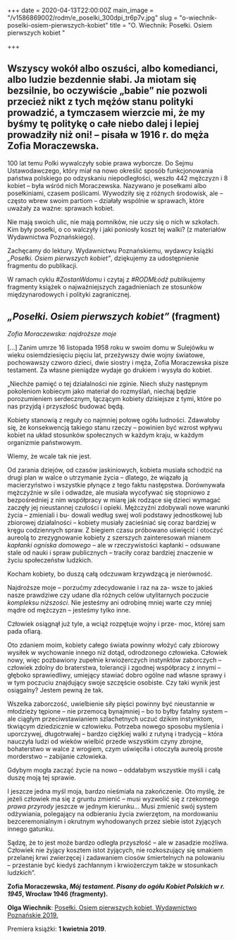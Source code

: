 +++
date = 2020-04-13T22:00:00Z
main_image = "/v1586869002/rodm/e_poselki_300dpi_tr6p7v.jpg"
slug = "o-wiechnik-poselki-osiem-pierwszych-kobiet"
title = "O. Wiechnik: Posełki. Osiem pierwszych kobiet "

+++
## Wszyscy wokół albo oszuści, albo komedianci, albo ludzie bezdennie słabi. Ja miotam się bezsilnie, bo oczywiście „babie” nie pozwoli przecież nikt z tych mężów stanu polityki prowadzić, a tymczasem wierzcie mi, że my byśmy tę politykę o całe niebo dalej i lepiej prowadziły niż oni! – pisała w 1916 r. do męża Zofia Moraczewska.

100 lat temu Polki wywalczyły sobie prawa wyborcze. Do Sejmu Ustawodawczego, który miał na nowo określić sposób funkcjonowania państwa polskiego po odzyskaniu niepodległości, weszło 442 mężczyzn i 8 kobiet – była wśród nich Moraczewska. Nazywano je posełkami albo posełkiniami, czasem poślicami. Wywodziły się z różnych środowisk, ale – często wbrew swoim partiom – działały wspólnie w sprawach, które uważały za ważne: sprawach kobiet.

Nie mają swoich ulic, nie mają pomników, nie uczy się o nich w szkołach. Kim były posełki, o co walczyły i jaki poniosły koszt tej walki? (z materiałów Wydawnictwa Poznańskiego). 

Zachęcamy do lektury. Wydawnictwu Poznańskiemu, wydawcy książki _„Posełki. Osiem pierwszych kobiet”_, dziękujemy za udostępnienie fragmentu do publikacji. 

W ramach cyklu _#ZostanWdomu_ i czytaj z _#RODMŁódź_ publikujemy fragmenty książek o najważniejszych zagadnieniach ze stosunków międzynarodowych i polityki zagranicznej.

## _„Posełki. Osiem pierwszych kobiet”_ (fragment)

_Zofia Moraczewska: najdroższe moje_

\[...\] Zanim umrze 16 listopada 1958 roku w swoim domu w Sulejówku w wieku osiemdziesięciu pięciu lat, przeżywszy dwie wojny światowe, pochowawszy czworo dzieci, dwie siostry i męża, Zofia Moraczewska pisze testament. Za własne pieniądze wydaje go drukiem i wysyła do kobiet.

„Niechże pamięć o tej działalności nie zginie. Niech służy następnym pokoleniom kobiecym jako materiał do rozmyślań, niechaj będzie porozumieniem serdecznym, łączącym kobiety dzisiejsze z tymi, które po nas przyjdą i przyszłość budować będą.

Kobiety stanowią z reguły co najmniej połowę ogółu ludności. Zdawałoby się, że konsekwencją takiego stanu rzeczy – powinien być wzrost wpływu kobiet na układ stosunków społecznych w każdym kraju, w każdym organizmie państwowym.

Wiemy, że wcale tak nie jest.

Od zarania dziejów, od czasów jaskiniowych, kobieta musiała schodzić na drugi plan w walce o utrzymanie życia – dlatego, że wiązało ją macierzyństwo i wszystkie płynące z tego faktu następstwa. Dorównywała mężczyźnie w sile i odwadze, ale musiała wycofywać się stopniowo z bezpośredniej z nim współpracy w miarę jak rodzące się dzieci wymagać zaczęły jej nieustannej czułości i opieki. Mężczyźni zdobywali nowe warunki życia – zmieniali i bu- dowali według swej woli podstawy jednostkowej lub zbiorowej działalności – kobiety musiały zacieśniać się coraz bardziej w kręgu codziennych spraw. Z biegiem czasu próbowano uświęcić i otoczyć aureolą to zrezygnowanie kobiety z szerszych zainteresowań mianem _kapłanki ogniska domowego_ – ale w rzeczywistości kapłanki – odsuwane stale od nauki i spraw publicznych – traciły coraz bardziej znaczenie w życiu społeczeństw ludzkich.

Kocham kobiety, bo duszą całą odczuwam krzywdzącą je nierówność.

Najdroższe moje – porzućmy zdecydowanie i raz na za- wsze to jakieś nasze prawdziwe czy udane dla różnych celów utylitarnych poczucie _kompleksu niższości_. Nie jesteśmy ani odrobinę mniej warte czy mniej mądre od mężczyzn – jesteśmy tylko inne.

Człowiek osiągnął już tyle, a wciąż rozpętuje wojny i prze- moc, której sam pada ofiarą.

Oto zdaniem moim, kobiety całego świata powinny włożyć cały zbiorowy wysiłek w wychowanie innego niż dotąd, odrodzonego człowieka. Człowiek nowy, więc pozbawiony zupełnie krwiożerczych instynktów zaborczych – człowiek zdolny do braterstwa, tolerancji i zgodnej współpracy z innymi – głęboko sprawiedliwy, umiejący stawiać dobro ogólne nad własne sprawy i w tym poczuciu znajdujący swoje szczęście osobiste. Czy taki wynik jest osiągalny? Jestem pewną że tak.

Wszelka zaborczość, uwielbienie siły pięści powinny być nieustannie w młodzieży tępione – nie przemocą bynajmniej – bo to byłby fatalny system – ale ciągłym przeciwstawianiem szlachetnych uczuć dzikim instynktom, tkwiącym dziedzicznie w człowieku. Potrzeba nowego sposobu myślenia i uporczywej, długotrwałej – bardzo ciężkiej walki z rutyną i tradycją – która nauczyła ludzi od wieków wielbić przede wszystkim czyny zbrojne, bohaterstwo w walce z wrogiem, czym uświęciła i otoczyła aureolą proste morderstwo – zabijanie człowieka.

Gdybym mogła zacząć życie na nowo – oddałabym wszystkie myśli i całą duszę moją tej sprawie.

I jeszcze jedna myśl moja, bardzo nieśmiała na zakończenie. Oto myślę, że jeżeli człowiek ma się z gruntu zmienić – musi wyzwolić się z rzekomego _prawa przyrody_ jeszcze w jednym kierunku… Musi zmienić swój system odżywiania, polegający na odbieraniu życia zwierzętom, na mordowaniu bezceremonialnym i okrutnym wyhodowanych przez siebie istot żyjących innego gatunku.

Sądzę, że to jest może bardzo odległa przyszłość – ale w zasadzie możliwa. Człowiek nie żyjący kosztem istot żyjących, nie rozkoszujący się smakiem przelanej krwi zwierzęcej i zadawaniem ciosów śmiertelnych na polowaniu – przestanie być kiedyś zachłannym i krwiożerczym także w stosunkach ludzkich”.

**Zofia Moraczewska, _Mój testament. Pisany do ogółu Kobiet Polskich w r. 1945_, Wrocław 1946 (fragmenty).**

**Olga Wiechnik**: [Posełki. Osiem pierwszych kobiet, Wydawnictwo Poznańskie 2019.](https://wydawnictwopoznanskie.pl/produkt/poselki/) 

Premiera książki: **1 kwietnia 2019**. 